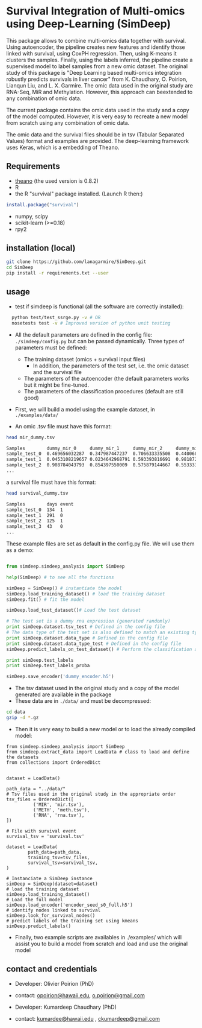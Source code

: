 # Survival Integration of Multi-omics using Deep-Learning (SimDeep)

This package allows to combine multi-omics data together with survival. Using autoencoder, the pipeline creates new features and identify those linked with survival, using CoxPH regression. Then, using K-means it clusters the samples. Finally, using the labels inferred, the pipeline create a supervised model to label samples from a new omic dataset. The original study of this package is "Deep Learning based multi-omics integration robustly predicts survivals in liver cancer" from K. Chaudhary, O. Poirion, Lianqun Liu, and L. X. Garmire.
The omic data used in the original study are RNA-Seq, MiR and Methylation. However, this approach can beextended to any combination of omic data.

The current package contains the omic data used in the study and a copy of the model computed. However, it is very easy to recreate a new model from scratch using any combination of omic data.

The omic data and the survival files should be in tsv (Tabular Separated Values) format and examples are provided. The deep-learning framework uses Keras, which is a embedding of Theano.


## Requirements
* [theano](http://deeplearning.net/software/theano/install.html) (the used version is 0.8.2)
* R
* the R "survival" package installed. (Launch R then:)

```R
install.package("survival")
```

* numpy, scipy
* scikit-learn (>=0.18)
* rpy2

## installation (local)

```bash
git clone https://github.com/lanagarmire/SimDeep.git
cd SimDeep
pip install -r requirements.txt --user
```

## usage
* test if simdeep is functional (all the software are correctly installed):
```bash
  python test/test_ssrge.py -v # OR
  nosetests test -v # Improved version of python unit testing
  ```

* All the default parameters are defined in the config file: `./simdeep/config.py` but can be passed dynamically. Three types of parameters must be defined:
  * The training dataset (omics + survival input files)
    * In addition, the parameters of the test set, i.e. the omic dataset and the survival file
  * The parameters of the autoencoder (the default parameters works but it might be fine-tuned.
  * The parameters of the classification procedures (default are still good)

* First, we will build a model using the example dataset, in `./examples/data/`
* An omic .tsv file must have this format:

```bash
head mir_dummy.tsv

Samples        dummy_mir_0     dummy_mir_1     dummy_mir_2     dummy_mir_3 ...
sample_test_0  0.469656032287  0.347987447237  0.706633335508  0.440068758445 ...
sample_test_1  0.0453108219657 0.0234642968791 0.593393816691  0.981872970341 ...
sample_test_2  0.908784043793  0.854397550009  0.575879144667  0.553333958713 ...
...

```

a survival file must have this format:

```bash
head survival_dummy.tsv

Samples        days event
sample_test_0  134  1
sample_test_1  291  0
sample_test_2  125  1
sample_test_3  43   0
...

```

These example files are set as default in the config.py file. We will use them as a demo:

```python

from simdeep.simdeep_analysis import SimDeep

help(SimDeep) # to see all the functions

simDeep = SimDeep() # instantiate the model
simDeep.load_training_dataset() # load the training dataset
simDeep.fit() # fit the model

simDeep.load_test_dataset()# Load the test dataset

# The test set is a dummy rna expression (generated randomly)
print simDeep.dataset.tsv_test # Defined in the config file
# The data type of the test set is also defined to match an existing type
print simDeep.dataset.data_type # Defined in the config file
print simDeep.dataset.data_type_test # Defined in the config file
simDeep.predict_labels_on_test_dataset() # Perform the classification analysis and label the set dataset

print simDeep.test_labels
print simDeep.test_labels_proba

simDeep.save_encoder('dummy_encoder.h5')

```

* The tsv dataset used in the original study and a copy of the model generated are available in the package
* These data are in `./data/` and must be decompressed:

```bash
cd data
gzip -d *.gz

```

* Then it is very easy to build a new model or to load the already compiled model:

```
from simdeep.simdeep_analysis import SimDeep
from simdeep.extract_data import LoadData # class to load and define the datasets
from collections import OrderedDict


dataset = LoadData()

path_data = "../data/"
# Tsv files used in the original study in the appropriate order
tsv_files = OrderedDict([
          ('MIR', 'mir.tsv'),
          ('METH', 'meth.tsv'),
          ('RNA', 'rna.tsv'),
])

# File with survival event
survival_tsv = 'survival.tsv'

dataset = LoadData(
        path_data=path_data,
        training_tsv=tsv_files,
        survival_tsv=survival_tsv,
)

# Instanciate a SimDeep instance
simDeep = SimDeep(dataset=dataset)
# load the training dataset
simDeep.load_training_dataset()
# Load the full model
simDeep.load_encoder('encoder_seed_s0_full.h5')
# identify nodes linked to survival
simDeep.look_for_survival_nodes()
# predict labels of the training set using kmeans
simDeep.predict_labels()

```


* Finally, two example scripts are availables in ./examples/ which will assist you to build a model from scratch and load and use the original model


## contact and credentials
* Developer: Olivier Poirion (PhD)
* contact: opoirion@hawaii.edu, o.poirion@gmail.com

* Developer: Kumardeep Chaudhary (PhD)
* contact: kumardee@hawaii.edu , ckumardeep@gmail.com
